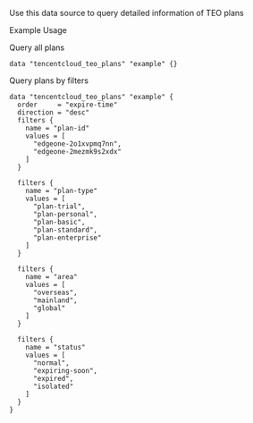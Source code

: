 Use this data source to query detailed information of TEO plans

Example Usage

Query all plans

```hcl
data "tencentcloud_teo_plans" "example" {}
```

Query plans by filters

```hcl
data "tencentcloud_teo_plans" "example" {
  order     = "expire-time"
  direction = "desc"
  filters {
    name = "plan-id"
    values = [
      "edgeone-2o1xvpmq7nn",
      "edgeone-2mezmk9s2xdx"
    ]
  }

  filters {
    name = "plan-type"
    values = [
      "plan-trial",
      "plan-personal",
      "plan-basic",
      "plan-standard",
      "plan-enterprise"
    ]
  }

  filters {
    name = "area"
    values = [
      "overseas",
      "mainland",
      "global"
    ]
  }

  filters {
    name = "status"
    values = [
      "normal",
      "expiring-soon",
      "expired",
      "isolated"
    ]
  }
}
```
